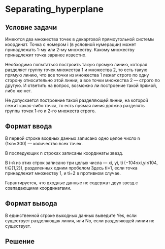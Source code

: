 # Separating_hyperplane

## Условие задачи
Имеются два множества точек в декартовой прямоугольной системы координат. Точка с номером i (в условной нумерации) может принадлежать 1-му или 2-му множеству. Какому множеству принадлежит точка заранее известно. 

Необходимо попытаться построить такую прямую линию, которая разделяет группу точек множества 1 и множества 2, то есть такую прямую линию, что все точки из множества 1 лежат строго по одну сторону относительно этой линии, а все точки множества 2 — строго по другую. И ответить на вопрос, возможно ли построение такой прямой, либо же нет.

Не допускается построение такой разделяющей линии, на которой лежит какая-либо точка, то есть прямая линия должна разделять группы точек 1-го и 2-го множеств строго. 

## Формат ввода
В первой строке входных данных записано одно целое число n (1≤n≤300) — количество всех точек.

В последующих n строках записаны координаты звезд.

В i-й из этих строк записано три целых числа — xi, yi, ti (−104≤xi,yi≤104, ti∈{1,2}), разделенных одним пробелом Здесь ti=1, если точка принадлежит множеству 1, и ti=2 в противном случае.

Гарантируется, что входные данные не содержат двух звезд с совпадающими координатами. 

## Формат вывода
В единственной строке выходных данных выведите Yes, если существует разделяющая линия, или No, если разделяющей линии не существует. 

## Решение
